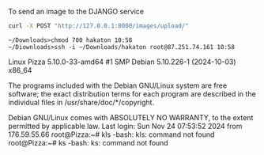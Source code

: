 To send an image to the DJANGO service

```bash
curl -X POST "http://127.0.0.1:8000/images/upload/"
```

```
~/Downloads>chmod 700 hakaton 10:58
~/Diownloads>ssh -i ~/Downloads/hakaton root@87.251.74.161 10:58
```

Linux Pizza 5.10.0-33-amd64 #1 SMP Debian 5.10.226-1 (2024-10-03) x86_64

The programs included with the Debian GNU/Linux system are free software;
the exact distribution terms for each program are described in the
individual files in /usr/share/doc/\*/copyright.

Debian GNU/Linux comes with ABSOLUTELY NO WARRANTY, to the extent
permitted by applicable law.
Last login: Sun Nov 24 07:53:52 2024 from 176.59.55.66
root@Pizza:~# kls
-bash: kls: command not found
root@Pizza:~# ks
-bash: ks: command not found
